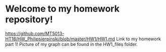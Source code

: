 # Welcome to my homework repository!

https://github.com/MT5013-HT18/HW_Philipsierpinski/blob/master/HW1/HW1.md
Link to my homework part 1! Picture of my graph can be found in the HW1_files folder.

